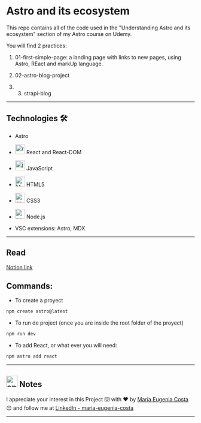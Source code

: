 # Astro and its ecosystem

This repo contains all of the code used in the "Understanding Astro and its ecosystem" section of my Astro course on Udemy.

You will find 2 practices:

1. 01-first-simple-page: a landing page with links to new pages, using Astro, REact and markUp language.

2. 02-astro-blog-project

3. 3. strapi-blog


---

## Technologies 🛠️

- Astro

- <img width="26" height="26" src="https://img.icons8.com/office/26/react.png" alt="react"/> React and React-DOM

- <img width="26" height="26" src="https://img.icons8.com/color/426/javascript--v1.png" alt="javascript"/> JavaScript

- <img width="26" height="26" src="https://img.icons8.com/color/26/html-5--v1.png" alt="html5"/> HTML5

- <img width="26" height="26" src="https://img.icons8.com/color/26/css3.png" alt="css3"/> CSS3

- <img width="26" height="26" src="https://img.icons8.com/fluency/26/node-js.png" alt="nodejs"/> Node.js

- VSC extensions: Astro, MDX

---

## Read

[Notion link](https://www.notion.so/Book-Getting-started-with-Astro-a0d0e141793241819352b3b59d790de0)


## Commands:

- To create a proyect 
```BASH
npm create astro@latest
```

- To run de project (once you are inside the root folder of the proyect)

```BASH
npm run dev
```

- To add React, or what ever you will need:

```BASH
npm astro add react
```

---

## <img width="30" height="30" src="https://img.icons8.com/dusk/30/apple-notes.png" alt="apple-notes"/> Notes

I appreciate your interest in this Project ⌨️ with ❤️ by [María Eugenia Costa](https://github.com/eugenia1984) 😊 and follow me at [LinkedIn - maria-eugenia-costa](https://www.linkedin.com/in/maria-eugenia-costa/)

---
